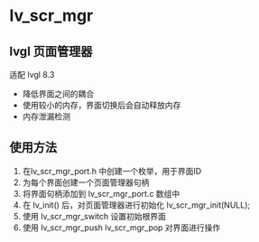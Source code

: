 # lv_scr_mgr
## lvgl 页面管理器
适配 lvgl 8.3
* 降低界面之间的耦合
* 使用较小的内存，界面切换后会自动释放内存
* 内存泄漏检测

## 使用方法
1. 在lv_scr_mgr_port.h 中创建一个枚举，用于界面ID
2. 为每个界面创建一个页面管理器句柄
3. 将界面句柄添加到 lv_scr_mgr_port.c 数组中
4. 在 lv_init() 后，对页面管理器进行初始化 lv_scr_mgr_init(NULL);
5. 使用 lv_scr_mgr_switch 设置初始根界面
6. 使用 lv_scr_mgr_push  lv_scr_mgr_pop 对界面进行操作
